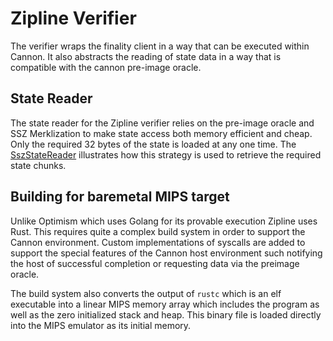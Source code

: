 # Zipline Verifier

The verifier wraps the finality client in a way that can be executed within Cannon. It also abstracts the reading of state data in a way that is compatible with the cannon pre-image oracle. 

## State Reader

The state reader for the Zipline verifier relies on the pre-image oracle and SSZ Merklization to make state access both memory efficient and cheap. Only the required 32 bytes of the state is loaded at any one time. The [SszStateReader](https://github.com/ChainSafe/Zipline/blob/main/finality-client/src/ssz_state_reader.rs) illustrates how this strategy is used to retrieve the required state chunks.

## Building for baremetal MIPS target

Unlike Optimism which uses Golang for its provable execution Zipline uses Rust. This requires quite a complex build system in order to support the Cannon environment. Custom implementations of syscalls are added to support the special features of the Cannon host environment such notifying the host of successful completion or requesting data via the preimage oracle. 

The build system also converts the output of `rustc` which is an elf executable into a linear MIPS memory array which includes the program as well as the zero initialized stack and heap. This binary file is loaded directly into the MIPS emulator as its initial memory. 

